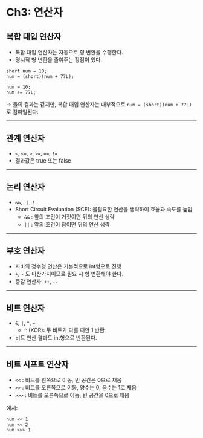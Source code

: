 # Ch3: 연산자

## 복합 대입 연산자
- 복합 대입 연산자는 자동으로 형 변환을 수행한다.
- 명시적 형 변환을 줄여주는 장점이 있다.

```
short num = 10;
num = (short)(num + 77L);

num = 10;
num += 77L;
```
→ 둘의 결과는 같지만, 복합 대입 연산자는 내부적으로 `num = (short)(num + 77L)` 로 컴파일된다.

---

## 관계 연산자
- `<`, `<=`, `>`, `>=`, `==`, `!=`
- 결과값은 true 또는 false

---

## 논리 연산자
- `&&`, `||`, `!`
- Short Circuit Evaluation (SCE): 불필요한 연산을 생략하여 효율과 속도를 높임
  - `&&` : 앞의 조건이 거짓이면 뒤의 연산 생략
  - `||` : 앞의 조건이 참이면 뒤의 연산 생략

---

## 부호 연산자
- 자바의 정수형 연산은 기본적으로 int형으로 진행
- `+`, `-` 도 마찬가지이므로 필요 시 형 변환해야 한다.
- 증감 연산자: `++`, `--`

---

## 비트 연산자
- `&`, `|`, `^`, `~`
  - `^` (XOR): 두 비트가 다를 때만 1 반환
- 비트 연산 결과도 int형으로 반환된다.

---

## 비트 시프트 연산자
- `<<` : 비트를 왼쪽으로 이동, 빈 공간은 0으로 채움
- `>>` : 비트를 오른쪽으로 이동, 양수는 0, 음수는 1로 채움
- `>>>` : 비트를 오른쪽으로 이동, 빈 공간을 0으로 채움

예시:
```
num << 1  
num << 2  
num >>> 1
```
